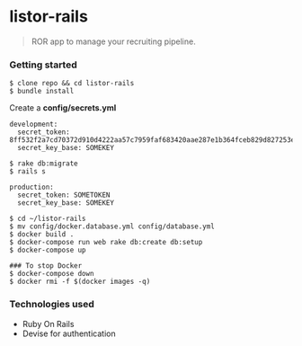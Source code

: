 listor-rails
====

> ROR app to manage your recruiting pipeline.

### Getting started

```
$ clone repo && cd listor-rails
$ bundle install
```

Create a **config/secrets.yml**

```
development:
  secret_token: 8ff532f2a7cd70372d910d4222aa57c7959faf683420aae287e1b364fceb829d827253e90af602316032368affa85d1310e081abe23abca0cb6852ed0357bdb1
  secret_key_base: SOMEKEY
```

```
$ rake db:migrate
$ rails s
```
```
production:
  secret_token: SOMETOKEN 
  secret_key_base: SOMEKEY
```

```
$ cd ~/listor-rails
$ mv config/docker.database.yml config/database.yml
$ docker build . 
$ docker-compose run web rake db:create db:setup
$ docker-compose up

### To stop Docker
$ docker-compose down
$ docker rmi -f $(docker images -q)
```

### Technologies used

- Ruby On Rails
- Devise for authentication


